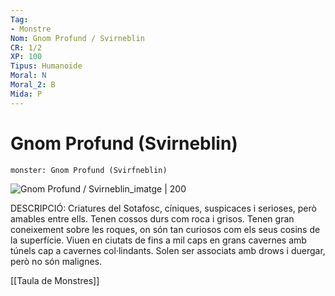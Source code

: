 ```yaml
---
Tag:
- Monstre
Nom: Gnom Profund / Svirneblin
CR: 1/2
XP: 100
Tipus: Humanoide
Moral: N
Moral_2: B
Mida: P
---
```

# Gnom Profund (Svirneblin)

```statblock
monster: Gnom Profund (Svirfneblin)
```

![Gnom Profund / Svirneblin_imatge | 200](https://static.wikia.nocookie.net/forgottenrealms/images/3/3c/Deep_gnome_5e.png/revision/latest/scale-to-width-down/328?cb=20220721050837)

DESCRIPCIÓ: 
Criatures del Sotafosc, cíniques, suspicaces i serioses, però amables entre ells. Tenen cossos durs com roca i grisos. Tenen gran coneixement sobre les roques, on són tan curiosos com els seus cosins de la superfície. Viuen en ciutats de fins a mil caps en grans cavernes amb túnels cap a cavernes col·lindants. Solen ser associats amb drows i duergar, però no són malignes.

[[Taula de Monstres]]